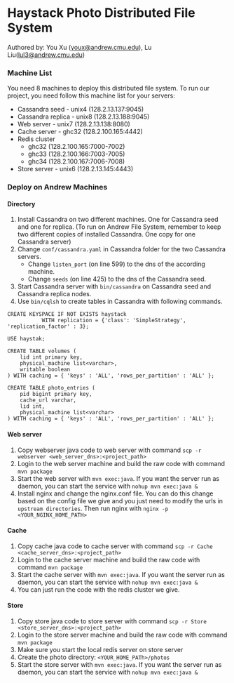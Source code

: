 # Haystack Photo Distributed File System
Authored by: You Xu (youx@andrew.cmu.edu), Lu Liu(lul3@andrew.cmu.edu)
### Machine List
You need 8 machines to deploy this distributed file system. To run our project, you need follow this machine list for your servers:
* Cassandra seed - unix4 (128.2.13.137:9045)
* Cassandra replica - unix8 (128.2.13.188:9045)
* Web server - unix7 (128.2.13.138:8080)
* Cache server - ghc32 (128.2.100.165:4442)
* Redis cluster
    * ghc32 (128.2.100.165:7000-7002)
    * ghc33 (128.2.100.166:7003-7005)
    * ghc34 (128.2.100.167:7006-7008)
* Store server - unix6 (128.2.13.145:4443)

### Deploy on Andrew Machines
#### Directory
1. Install Cassandra on two different machines. One for Cassandra seed and one for replica. (To run on Andrew File System, remember to keep two different copies of installed Cassandra. One copy for one Cassandra server)
2. Change `conf/cassandra.yaml` in Cassandra folder for the two Cassandra servers.
    * Change `listen_port` (on line 599) to the dns of the according machine.
    * Change `seeds` (on line 425) to the dns of the Cassandra seed.
3. Start Cassandra server with `bin/cassandra` on Cassandra seed and Cassandra replica nodes.
4. Use `bin/cqlsh` to create tables in Cassandra with following commands.
```
CREATE KEYSPACE IF NOT EXISTS haystack
           WITH replication = {'class': 'SimpleStrategy', 'replication_factor' : 3};

USE haystak;

CREATE TABLE volumes (
    lid int primary key,
    physical_machine list<varchar>,
    writable boolean
) WITH caching = { 'keys' : 'ALL', 'rows_per_partition' : 'ALL' };

CREATE TABLE photo_entries (
	pid bigint primary key,
	cache_url varchar,
	lid int,
	physical_machine list<varchar>
) WITH caching = { 'keys' : 'ALL', 'rows_per_partition' : 'ALL' };
```
#### Web server
1. Copy webserver java code to web server with command `scp -r webserver <web_server_dns>:<project_path>`
2. Login to the web server machine and build the raw code with command `mvn package`
3. Start the web server with `mvn exec:java`. If you want the server run as daemon, you can start the service with `nohup mvn exec:java &`
4. Install nginx and change the nginx.conf file. You can do this change based on the config file we give and you just need to modify the urls in `upstream directories`. Then run nginx with `nginx -p <YOUR_NGINX_HOME_PATH>` 
#### Cache
1. Copy cache java code to cache server with command `scp -r Cache <cache_server_dns>:<project_path>`
2. Login to the cache server machine and build the raw code with command `mvn package`
3. Start the cache server with `mvn exec:java`. If you want the server run as daemon, you can start the service with `nohup mvn exec:java &`
4. You can just run the code with the redis cluster we give.
#### Store
1. Copy store java code to store server with command `scp -r Store <store_server_dns>:<project_path>`
2. Login to the store server machine and build the raw code with command `mvn package`
3. Make sure you start the local redis server on store server
4. Create the photo directory: `<YOUR_HOME_PATh>/photos`
4. Start the store server with `mvn exec:java`. If you want the server run as daemon, you can start the service with `nohup mvn exec:java &`
